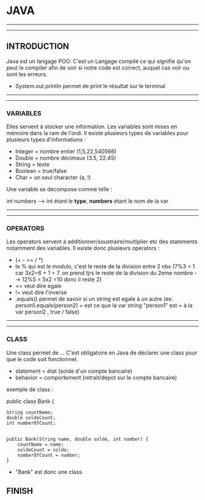 # JAVA 
------------------------
------------------------
## INTRODUCTION

Java est un langage POO. C'est un Langage compilé ce qui signifie qu'on peut le compiler afin de voir si notre code est correct, auquel cas voir ou sont les erreurs. 
- System.out.println permet de print le résultat sur le terminal 

------------------------
------------------------
### VARIABLES

Elles servent à stocker une information. Les variables sont mises en mémoire dans la ram de l'ordi. Il existe plusieurs types de variables pour plusieurs types d'informations : 
 
* Integer = nombre entier (1,5,22,540566) 
* Double = nombre décimaux (3.5, 22.45)
* String = texte
* Boolean = true/false
* Char = un seul character (a, !)

Une variable se décompose comme telle :

int numbers  --> int étant le **type**, **numbers** étant le nom de la var

------------------------
------------------------


### OPERATORS 

Les operators servent à additionner/soustraire/multiplier etc des statements notamment des variables.
Il existe donc plusieurs operators :

* (+ - == / *)
* le % qui est le modulo, c'est le reste de la division entre 2 nbx (7%3 = 1 car 3x2=6 + 1 = 7. on prend tjrs le reste de la division du 2eme nombre --> 12%5 = 5x2 =10 donc il reste 2)
* == veut dire egale  
* != veut dire l'inverse  
* .equals() permet de savoir si un string est egale à un autre (ex: person1.equals(person2) = est ce que la var string "person1" est = à la var person2 , true / false)

------------------------
------------------------


### CLASS

Une class permet de ... C'est obligatoire en Java de déclarer une class pour que le code soit fonctionnel. 

* statement = état (solde d'un compte bancaire) 
* behavior = comportement (retrait/depot sur le compte bancaire)

exemple de class :


public class Bank {

	String countName;
	double soldeCount;
	int numberOfCount;
	

	public Bank(String name, double solde, int number) {
		countName = name;
		soldeCount = solde;
		numberOfCount = number;
	}
* "Bank" est donc une class.

## FINISH

